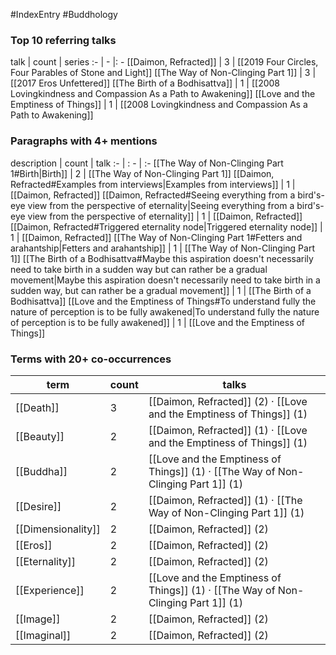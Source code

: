 #IndexEntry #Buddhology

### Top 10 referring talks
talk | count | series
:- | - |: -
[[Daimon, Refracted]] | 3 | [[2019 Four Circles, Four Parables of Stone and Light]]
[[The Way of Non-Clinging Part 1]] | 3 | [[2017 Eros Unfettered]]
[[The Birth of a Bodhisattva]] | 1 | [[2008 Lovingkindness and Compassion As a Path to Awakening]]
[[Love and the Emptiness of Things]] | 1 | [[2008 Lovingkindness and Compassion As a Path to Awakening]]

### Paragraphs with 4+ mentions
description | count | talk
:- | : - | :-
[[The Way of Non-Clinging Part 1#Birth\|Birth]] | 2 | [[The Way of Non-Clinging Part 1]]
[[Daimon, Refracted#Examples from interviews\|Examples from interviews]] | 1 | [[Daimon, Refracted]]
[[Daimon, Refracted#Seeing everything from a bird's-eye view from the perspective of eternality\|Seeing everything from a bird's-eye view from the perspective of eternality]] | 1 | [[Daimon, Refracted]]
[[Daimon, Refracted#Triggered eternality node\|Triggered eternality node]] | 1 | [[Daimon, Refracted]]
[[The Way of Non-Clinging Part 1#Fetters and arahantship\|Fetters and arahantship]] | 1 | [[The Way of Non-Clinging Part 1]]
[[The Birth of a Bodhisattva#Maybe this aspiration doesn't necessarily need to take birth in a sudden way but can rather be a gradual movement\|Maybe this aspiration doesn't necessarily need to take birth in a sudden way, but can rather be a gradual movement]] | 1 | [[The Birth of a Bodhisattva]]
[[Love and the Emptiness of Things#To understand fully the nature of perception is to be fully awakened\|To understand fully the nature of perception is to be fully awakened]] | 1 | [[Love and the Emptiness of Things]]

### Terms with 20+ co-occurrences
term | count | talks
-|-|-
[[Death]] | 3 | <span class="counts">[[Daimon, Refracted]] (2) · [[Love and the Emptiness of Things]] (1)</span> 
[[Beauty]] | 2 | <span class="counts">[[Daimon, Refracted]] (1) · [[Love and the Emptiness of Things]] (1)</span> 
[[Buddha]] | 2 | <span class="counts">[[Love and the Emptiness of Things]] (1) · [[The Way of Non-Clinging Part 1]] (1)</span> 
[[Desire]] | 2 | <span class="counts">[[Daimon, Refracted]] (1) · [[The Way of Non-Clinging Part 1]] (1)</span> 
[[Dimensionality]] | 2 | <span class="counts">[[Daimon, Refracted]] (2)</span> 
[[Eros]] | 2 | <span class="counts">[[Daimon, Refracted]] (2)</span> 
[[Eternality]] | 2 | <span class="counts">[[Daimon, Refracted]] (2)</span> 
[[Experience]] | 2 | <span class="counts">[[Love and the Emptiness of Things]] (1) · [[The Way of Non-Clinging Part 1]] (1)</span> 
[[Image]] | 2 | <span class="counts">[[Daimon, Refracted]] (2)</span> 
[[Imaginal]] | 2 | <span class="counts">[[Daimon, Refracted]] (2)</span> 

